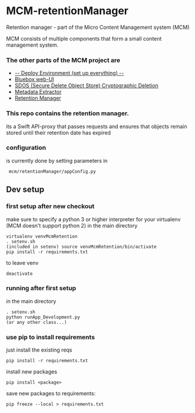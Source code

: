 # MCM-retentionManager
Retention manager - part of the Micro Content Management system (MCM)


MCM consists of multiple components that form a small content management system.

### The other parts of the MCM project are
* [-- Deploy Environment (set up everything) --](https://github.com/timwaizenegger/mcm-deployEnvironment)
* [Bluebox web-UI](https://github.com/timwaizenegger/mcm-bluebox)
* [SDOS (Secure Delete Object Store) Cryptographic Deletion](https://github.com/timwaizenegger/mcm-sdos)
* [Metadata Extractor](https://github.com/timwaizenegger/mcm-metadataExtractor)
* [Retention Manager](https://github.com/timwaizenegger/mcm-retentionManager)


### This repo contains the retention manager.

its a Swift API-proxy that passes requests and ensures that objects remain stored until their retention date has expired



### configuration
is currently done by setting parameters in

     mcm/retentionManager/appConfig.py


## Dev setup
### first setup after new checkout
make sure to specify a python 3 or higher interpreter for your virtualenv (MCM doesn't support python 2)
in the main directory


    virtualenv venvMcmRetention
    . setenv.sh
    (included in setenv) source venvMcmRetention/bin/activate
    pip install -r requirements.txt
    

 
to leave venv

    deactivate
    
    
### running after first setup
in the main directory


    . setenv.sh
    python runApp_Development.py
    (or any other class...)
    
    
### use pip to install requirements
just install the existing reqs

    pip install -r requirements.txt
    
install new packages

    pip install <package>


save new packages to requirements:

    pip freeze --local > requirements.txt